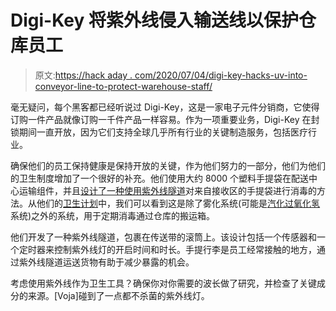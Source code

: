 # Digi-Key 将紫外线侵入输送线以保护仓库员工

> 原文:[https://hack aday . com/2020/07/04/digi-key-hacks-uv-into-conveyor-line-to-protect-warehouse-staff/](https://hackaday.com/2020/07/04/digi-key-hacks-uv-into-conveyor-line-to-protect-warehouse-staff/)

毫无疑问，每个黑客都已经听说过 Digi-Key，这是一家电子元件分销商，它使得订购一件产品就像订购一千件产品一样容易。作为一项重要业务，Digi-Key 在封锁期间一直开放，因为它们支持全球几乎所有行业的关键制造服务，包括医疗行业。

确保他们的员工保持健康是保持开放的关键，作为他们努力的一部分，他们为他们的卫生制度增加了一个很好的补充。他们使用大约 8000 个塑料手提袋在配送中心运输组件，并且[设计了一种使用紫外线隧道](https://www.industryweek.com/covid19/article/21131470/keeping-employees-safe)对来自接收区的手提袋进行消毒的方法。从他们的[卫生计划](https://media.digikey.com/Resources/covid19/dk-proactive-response.pdf)中，我们可以看到这是除了雾化系统(可能是[汽化过氧化氢](https://en.wikipedia.org/wiki/Vaporized_hydrogen_peroxide)系统)之外的系统，用于定期消毒通过仓库的搬运箱。

他们开发了一种紫外线隧道，包裹在传送带的滚筒上。该设计包括一个传感器和一个定时器来控制紫外线灯的开启时间和时长。手提行李是员工经常接触的地方，通过紫外线隧道运送货物有助于减少暴露的机会。

考虑使用紫外线作为卫生工具？确保你对你需要的波长做了研究，并检查了关键成分的来源。[Voja]碰到了一点都不杀菌的紫外线灯。